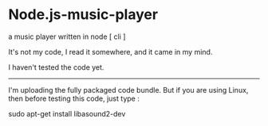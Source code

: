 # Node.js-music-player
a music player written in node [ cli ]

It's not my code, I read it somewhere, and it came in my mind.

I haven't tested the code yet. 

- - - - - - - - - - - - - - - - - - - - - - - - - - - - - - -

I'm uploading the fully packaged code bundle.
But if you are using Linux, then before testing this code, just type :

sudo apt-get install libasound2-dev

